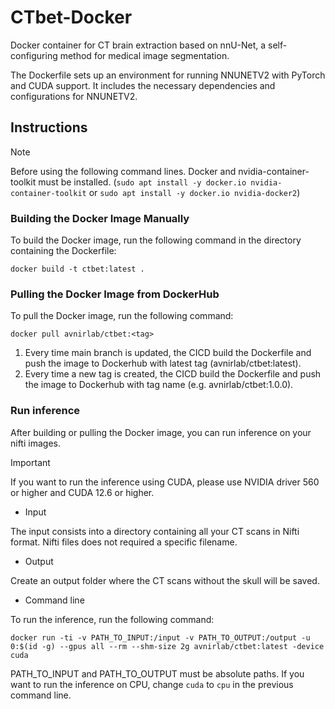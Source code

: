 # CTbet-Docker
Docker container for CT brain extraction based on nnU-Net, a self-configuring method for medical image segmentation.

The Dockerfile sets up an environment for running NNUNETV2 with PyTorch and CUDA support. It includes the necessary dependencies and configurations for NNUNETV2.

## Instructions

> [!NOTE]  
> Before using the following command lines. Docker and nvidia-container-toolkit must be installed. (`sudo apt install -y docker.io nvidia-container-toolkit` or `sudo apt install -y docker.io nvidia-docker2`)


### Building the Docker Image Manually

To build the Docker image, run the following command in the directory containing the Dockerfile:

```
docker build -t ctbet:latest .
```

### Pulling the Docker Image from DockerHub

To pull the Docker image, run the following command:

```
docker pull avnirlab/ctbet:<tag>
```

1. Every time main branch is updated, the CICD build the Dockerfile and push the image to Dockerhub with latest tag (avnirlab/ctbet:latest).
2. Every time a new tag is created, the CICD build the Dockerfile and push the image to Dockerhub with tag name (e.g. avnirlab/ctbet:1.0.0).

### Run inference

After building or pulling the Docker image, you can run inference on your nifti images.

> [!IMPORTANT]  
> If you want to run the inference using CUDA, please use NVIDIA driver 560 or higher and CUDA 12.6 or higher.

- Input

The input consists into a directory containing all your CT scans in Nifti format. Nifti files does not required a specific filename.

- Output

Create an output folder where the CT scans without the skull will be saved.

- Command line

To run the inference, run the following command:

```
docker run -ti -v PATH_TO_INPUT:/input -v PATH_TO_OUTPUT:/output -u 0:$(id -g) --gpus all --rm --shm-size 2g avnirlab/ctbet:latest -device cuda
```

PATH_TO_INPUT and PATH_TO_OUTPUT must be absolute paths. If you want to run the inference on CPU, change `cuda` to `cpu` in the previous command line.